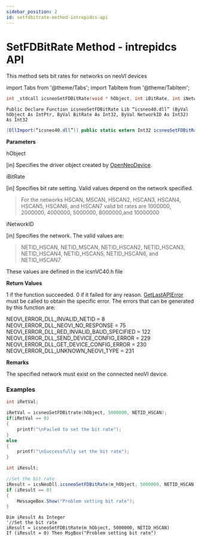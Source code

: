 ```yaml
---
sidebar_position: 2
id: setfdbitrate-method-intrepidcs-api
---
```


# SetFDBitRate Method - intrepidcs API

This method sets bit rates for networks on neoVI devices

import Tabs from '@theme/Tabs';
import TabItem from '@theme/TabItem';

<Tabs>
<TabItem value="cpp" label="C/C++ Declare" default>

```cpp
int _stdcall icsneoSetFDBitRate(void * hObject, int iBitRate, int iNetworkID);
```
</TabItem>

<TabItem value="vbnet" label="Visual Basic .NET Declare">

```vbnet
Public Declare Function icsneoSetFDBitRate Lib “icsneo40.dll” (ByVal hObject As IntPtr, ByVal BitRate As Int32, ByVal NetworkID As Int32) As Int32
```
</TabItem>

<TabItem value="c#" label="C# Declare">

```csharp
[DllImport(“icsneo40.dll”)] public static extern Int32 icsneoSetFDBitRate(IntPtr hObject, Int32 BitRate, Int32 NetworkID);
```
</TabItem>
</Tabs>

**Parameters**

hObject

\[in] Specifies the driver object created by [OpenNeoDevice](../../basic-functions-overview-intrepidcs-api/openneodevice-method-intrepidcs-api).

iBitRate

\[in] Specifies bit rate setting. Valid values depend on the network specified.

> For the networks HSCAN, MSCAN, HSCAN2, HSCAN3, HSCAN4, HSCAN5, HSCAN6, and HSCAN7 valid bit rates are 1000000, 2000000, 4000000, 5000000, 8000000,and 10000000

iNetworkID

\[in] Specifies the network. The valid values are:

> NETID\_HSCAN, NETID\_MSCAN, NETID\_HSCAN2, NETID\_HSCAN3, NETID\_HSCAN4, NETID\_HSCAN5, NETID\_HSCAN6, and NETID\_HSCAN7

These values are defined in the icsnVC40.h file

**Return Values**

1 if the function succeeded. 0 if it failed for any reason. [GetLastAPIError](../../error-functions-overview-intrepidcs-api/getlastapierror-method-intrepidcs-api) must be called to obtain the specific error. The errors that can be generated by this function are:

NEOVI\_ERROR\_DLL\_INVALID\_NETID = 8 <br/>
NEOVI\_ERROR\_DLL\_NEOVI\_NO\_RESPONSE = 75 <br/>
NEOVI\_ERROR\_DLL\_RED\_INVALID\_BAUD\_SPECIFIED = 122 <br/>
NEOVI\_ERROR\_DLL\_SEND\_DEVICE\_CONFIG\_ERROR = 229 <br/>
NEOVI\_ERROR\_DLL\_GET\_DEVICE\_CONFIG\_ERROR = 230 <br/>
NEOVI\_ERROR\_DLL\_UNKNOWN\_NEOVI\_TYPE = 231 <br/>

**Remarks**

The specified network must exist on the connected neoVI device.

### Examples

<Tabs>
<TabItem value="cpp" label="C/C++ Example" default>

```cpp
int iRetVal;

iRetVal = icsneoSetFDBitrate(hObject, 5000000, NETID_HSCAN);
if(iRetVal == 0)
{
    printf("\nFailed to set the bit rate");
}
else
{
    printf("\nSuccessfully set the bit rate");
}
```
</TabItem>
<TabItem value="c#" label="C# Example">

```csharp
int iResult;

//Set the bit rate
iResult = icsNeoDll.icsneoSetFDBitRate(m_hObject, 5000000, NETID_HSCAN);
if (iResult == 0)
{
    MessageBox.Show("Problem setting bit rate");
}
```
</TabItem>

<TabItem value="vbnet" label="Visual Basic .NET Example">

```vbnet
Dim iResult As Integer
'//Set the bit rate
iResult = icsneoSetFDBitRate(m_hObject, 5000000, NETID_HSCAN)
If (iResult = 0) Then MsgBox("Problem setting bit rate")
```
</TabItem>
</Tabs>

